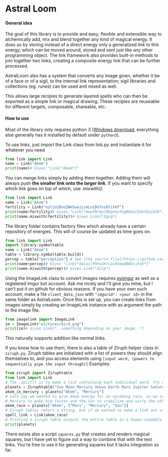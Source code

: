 # Astral Loom
#### General idea
The goal of this library is to provide and easy, flexible and extensible way to alchemically add, mix and blend together any kind of magical energy. It does so by storing instead of a direct energy only a generalized *link* to this energy, which can be moved around, stored and sent just like any other programming object. The link framework also provides built-in methods to join together two links, creating a composite energy link that can be further processed.

AstralLoom also has a system that converts any image given, whether it be of a face or of a sigil, to the internal link representation; sigil libraries and collections (eg. runes) can be used and mixed as well.

This allows large recipies to generate layered spells who can then be exported as a simple link or magical drawing. These recipies are reuseable for different targets, composable, shareable, etc.

#### How to use
Most of the library only requires python 3 ([Windows download](https://www.python.org/downloads/windows/), everything else generally has it installed by default under `python3`).

To use links, just import the Link class from link.py and instantiate it for whatever you need
```python
from link import Link
name = Link("Akem")
print(name)# Gives "Link[*Akem*]"
```
You can merge links simply by adding them together. Adding them will always push **the smaller link onto the larger link**. If you want to specify which link goes on top of which, use .mixwith().
```python
from link import Link
name = Link("Akem")
fertility = Link("nyljUzBnoZWmSwajLcALniDGfosDtiFKP")
print(name+fertility)# Gives "Link[*mwwfNrKplRDqVenfUgNXmiCOsktDoiUYE*]"
print(name.mixwith(fertility))# Gives Link[*Zgvq*]
```
The library folder contains factory files which already have a certain repository of energies. This will of course be updated as time goes on.
```python
from link import Link
import library.symboltable
name = Link("Akem")
table = library.symboltable.build()
percep = table["perception"] # See [the source file](https://github.com/Nydrath/AstralLoom/blob/master/library/symboltable.py) or use a for loop to see what is available
print(name+percep)# Gives "Link[*dalailPHYeJKTcDcRhmqdBNVciPzK*]"
print(name.mixwith(percep))# Gives Link[*Zulp*]
```

Using the ImageLink class to convert images requires [pyimgur](https://github.com/Damgaard/PyImgur) as well as a registered imgur bot account. Ask me nicely and I'll give you mine, but I can't put it on github for obvious reasons. If you have your own such account, make a file `client_data.json` with `"imgurid": <your id>` in the same folder as AstralLoom.
Once this is set up, you can create links from images simply by creating an ImageLink instance with as argument the path to the image file.
```python
from imagelink import ImageLink
im = ImageLink("pictures/bird.png")
print(im)# Gives Link[*..something depending on your image..*]
```
This naturally supports addition like normal links.

If you know how to use them, there is also a table of Ziruph helper class in `ziruph.py`.
Ziruph tables are initialized with a list of powers they should align themselves to, and you access elements using `[input word, (powers to sequentially pipe the input through)]`
Examples:
```python
from ziruph import Ziruphtable
from link import Link
# The .split() is to make a list containing each individual word. Try and print it.
planets = Ziruphtable("Sun Moon Mercury Venus Earth Mars Jupiter Saturn".split())
akem_in_mercury = planets["Akem", "Mercury"]
# Lets say we wanted to give Akem energy for an upcoming race, so we say Mars energy to fuel it,
# Mercury to make him faster and the Sun to stabilize and unify the other two
akem_race = planets["Akem", ("Mars", "Mercury", "Sun")]
# Ziruph tables return a string, but if we wanted to make a link out of it all we'd need to do is wrap it in a new instance
spell_link = Link(akem_race)
# Printing a ziruph table outputs the entire table in a human-readable form
print(planets)
```

There exists also a script `squares.py` that creates and renders magical squares, but I have yet to figure out a way to combine that with the text links. You're free to use it for generating squares but it lacks integration so far.
